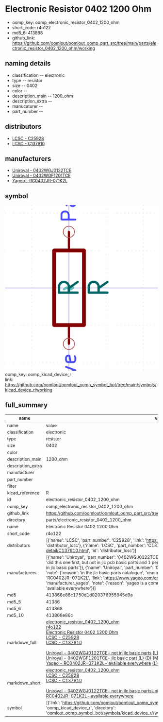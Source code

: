 # Electronic Resistor 0402 1200 Ohm

  
* oomp_key: oomp_electronic_resistor_0402_1200_ohm 
* short_code: r4o122
* md5_6: 413868  
* github_link: https://github.com/oomlout/oomlout_oomp_part_src/tree/main/parts/electronic_resistor_0402_1200_ohm/working  
## naming details
* classification -- electronic
* type -- resistor
* size -- 0402
* color -- 
* description_main -- 1200_ohm
* description_extra -- 
* manucaturer -- 
* part_number -- 

## distributors
* [LCSC - C25928](https://lcsc.com/product-detail/C25928.html)  
* [LCSC - C137910](https://lcsc.com/product-detail/C137910.html)  

## manufacturers
* [Uniroyal - 0402WGJ0122TCE]()  
* [Uniroyal - 0402WGF1201TCE]()  
* [Yageo - RC0402JR-071K2L](https://www.yageo.com/en/Chart/Download/pdf/RC0402JR-071K2L)  

## symbol

![](symbol/0/working/working_600.png)  
oomp_key: oomp_kicad_device_r  
link: https://github.com/oomlout/oomlout_oomp_symbol_bot/tree/main/symbols/kicad_device_r/working  


## full_summary
| name | value | 
| --- | --- | 
| name | value | 
| classification | electronic | 
| type | resistor | 
| size | 0402 | 
| color |  | 
| description_main | 1200_ohm | 
| description_extra |  | 
| manufacturer |  | 
| part_number |  | 
| filter |  | 
| kicad_reference | R | 
| id | electronic_resistor_0402_1200_ohm | 
| oomp_key | oomp_electronic_resistor_0402_1200_ohm | 
| github_link | https://github.com/oomlout/oomlout_oomp_part_src/tree/main/parts/electronic_resistor_0402_1200_ohm/working | 
| directory | parts/electronic_resistor_0402_1200_ohm | 
| name | Electronic Resistor 0402 1200 Ohm | 
| short_code | r4o122 | 
| distributors | [{'name': 'LCSC', 'part_number': 'C25928', 'link': 'https://lcsc.com/product-detail/C25928.html', 'id': 'distributor_lcsc'}, {'name': 'LCSC', 'part_number': 'C137910', 'link': 'https://lcsc.com/product-detail/C137910.html', 'id': 'distributor_lcsc'}] | 
| manufacturers | [{'name': 'Uniroyal', 'part_number': '0402WGJ0122TCE', 'link': '', 'id': 'manufacturer_uniroyal', 'note': {'reason': 'did this one first, but not in jlc pcb basic parts and 1 percent are and they are the same price', 'reason_short': 'not in jlc basic parts'}}, {'name': 'Uniroyal', 'part_number': '0402WGF1201TCE', 'link': '', 'id': 'manufacturer_uniroyal', 'note': {'reason': 'in the jlc basic parts catalogue', 'reason_short': 'jlc basic part'}}, {'name': 'Yageo', 'part_number': 'RC0402JR-071K2L', 'link': 'https://www.yageo.com/en/Chart/Download/pdf/RC0402JR-071K2L', 'id': 'manufacturer_yageo', 'note': {'reason': 'yageo is a commonly cross referenced part number', 'reason_short': 'available everywhere'}}] | 
| md5 | 413868e86c1750d1d020376955945d9a | 
| md5_5 | 41386 | 
| md5_6 | 413868 | 
| md5_10 | 413868e86c | 
| markdown_full | [electronic_resistor_0402_1200_ohm](https://github.com/oomlout/oomlout_oomp_part_src/tree/main/parts/electronic_resistor_0402_1200_ohm/working)<br>[r4o122](https://github.com/oomlout/oomlout_oomp_part_src/tree/main/parts/electronic_resistor_0402_1200_ohm/working)<br>[Electronic Resistor 0402 1200 Ohm](https://github.com/oomlout/oomlout_oomp_part_src/tree/main/parts/electronic_resistor_0402_1200_ohm/working)<br>[LCSC - C25928<br>](https://lcsc.com/product-detail/C25928.html)[LCSC - C137910<br>](https://lcsc.com/product-detail/C137910.html)<br>[Uniroyal - 0402WGJ0122TCE- not in jlc basic parts]() [(L)  ](https://www.lcsc.com/search?q=0402WGJ0122TCE)[(D)  ](https://www.digikey.com/en/products?keywords=0402WGJ0122TCE)[(M)  ](https://www.mouser.com/Search/Refine?Keyword=0402WGJ0122TCE)[(N)  ](https://www.newark.com/search?st=0402WGJ0122TCE)[(SZ)  ](https://so.szlcsc.com/global.html?k=0402WGJ0122TCE)<br>[Uniroyal - 0402WGF1201TCE- jlc basic part]() [(L)  ](https://www.lcsc.com/search?q=0402WGF1201TCE)[(D)  ](https://www.digikey.com/en/products?keywords=0402WGF1201TCE)[(M)  ](https://www.mouser.com/Search/Refine?Keyword=0402WGF1201TCE)[(N)  ](https://www.newark.com/search?st=0402WGF1201TCE)[(SZ)  ](https://so.szlcsc.com/global.html?k=0402WGF1201TCE)<br>[Yageo - RC0402JR-071K2L- available everywhere](https://www.yageo.com/en/Chart/Download/pdf/RC0402JR-071K2L) [(L)  ](https://www.lcsc.com/search?q=RC0402JR-071K2L)[(D)  ](https://www.digikey.com/en/products?keywords=RC0402JR-071K2L)[(M)  ](https://www.mouser.com/Search/Refine?Keyword=RC0402JR-071K2L)[(N)  ](https://www.newark.com/search?st=RC0402JR-071K2L)[(SZ)  ](https://so.szlcsc.com/global.html?k=RC0402JR-071K2L)<br> | 
| markdown_short | [electronic_resistor_0402_1200_ohm](https://github.com/oomlout/oomlout_oomp_part_src/tree/main/parts/electronic_resistor_0402_1200_ohm/working)<br>[LCSC - C25928<br>](https://lcsc.com/product-detail/C25928.html)[LCSC - C137910<br>](https://lcsc.com/product-detail/C137910.html)<br>[Uniroyal - 0402WGJ0122TCE- not in jlc basic parts]()[Uniroyal - 0402WGF1201TCE- jlc basic part]()[Yageo - RC0402JR-071K2L- available everywhere](https://www.yageo.com/en/Chart/Download/pdf/RC0402JR-071K2L) | 
| symbol | [{'link': 'https://github.com/oomlout/oomlout_oomp_symbol_bot/tree/main/symbols/kicad_device_r', 'oomp_key': 'oomp_kicad_device_r', 'directory': 'oomlout_oomp_symbol_bot/symbols/kicad_device_r//working/working.kicad_sym'}] | 
